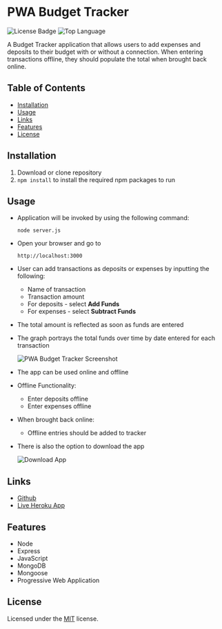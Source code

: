 # PWA Budget Tracker

![License Badge](https://img.shields.io/github/license/mmeii/progressive-budget-tracker) ![Top Language](https://img.shields.io/github/languages/top/mmeii/progressive-budget-tracker)

A Budget Tracker application that allows users to add expenses and deposits to their budget with or without a connection. When entering transactions offline, they should populate the total when brought back online.

## Table of Contents

* [Installation](#installation)
* [Usage](#usage)
* [Links](#Links)
* [Features](#Features)
* [License](#License)

## Installation

1. Download or clone repository
2. `npm install` to install the required npm packages to run

## Usage

* Application will be invoked by using the following command:

  `node server.js`

* Open your browser and go to
  
  `http://localhost:3000`

* User can add transactions as deposits or expenses by inputting the following:
  * Name of transaction
  * Transaction amount
  * For deposits - select **Add Funds**
  * For expenses - select **Subtract Funds**

* The total amount is reflected as soon as funds are entered

* The graph portrays the total funds over time by date entered for each transaction

  ![PWA Budget Tracker Screenshot](x)

* The app can be used online and offline

* Offline Functionality:
  * Enter deposits offline
  * Enter expenses offline

* When brought back online:
  * Offline entries should be added to tracker

* There is also the option to download the app

  ![Download App](x)

## Links

* [Github](x)
* [Live Heroku App](x)

## Features

* Node
* Express
* JavaScript
* MongoDB
* Mongoose
* Progressive Web Application

## License
  
  Licensed under the [MIT](LICENSE) license.
  
